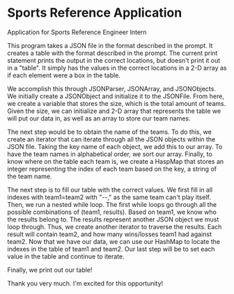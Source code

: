 # Sports Reference Application
Application for Sports Reference Engineer Intern

This program takes a JSON file in the format described in the prompt. It creates a table with the format described in the prompt. The current print statement prints the output in the correct locations, but doesn't print it out in a "table". It simply has the values in the correct locations in a 2-D array as if each element were a box in the table.

We accomplish this through JSONParser, JSONArray, and JSONObjects. We initially create a JSONObject and initialize it to the JSONFile. From here, we create a variable that stores the size, which is the total amount of teams. Given the size, we can initialize and 2-D array that represents the table we will put our data in, as well as an array to store our team names.

The next step would be to obtain the name of the teams. To do this, we create an iterator that can iterate through all the JSON objects within the JSON file. Taking the key name of each object, we add this to our array. To have the team names in alphabetical order, we sort our array. Finally, to know where on the table each team is, we create a HaspMap that stores an integer representing the index of each team based on the key, a string of the team name.

The next step is to fill our table with the correct values. We first fill in all indexes with team1=team2 with "--," as the same team can't play itself. Then, we run a nested while loop. The first while loops go through all the possible combinations of (team1, results). Based on team1, we know who the results belong to. The results represent another JSON object we must loop through. Thus, we create another iterator to traverse the results. Each result will contain team2, and how many wins/losses team1 had against team2. Now that we have our data, we can use our HashMap to locate the indexes in the table of team1 and team2. Our last step will be to set each value in the table and continue to iterate.

Finally, we print out our table!

Thank you very much. I'm excited for this opportunity!
